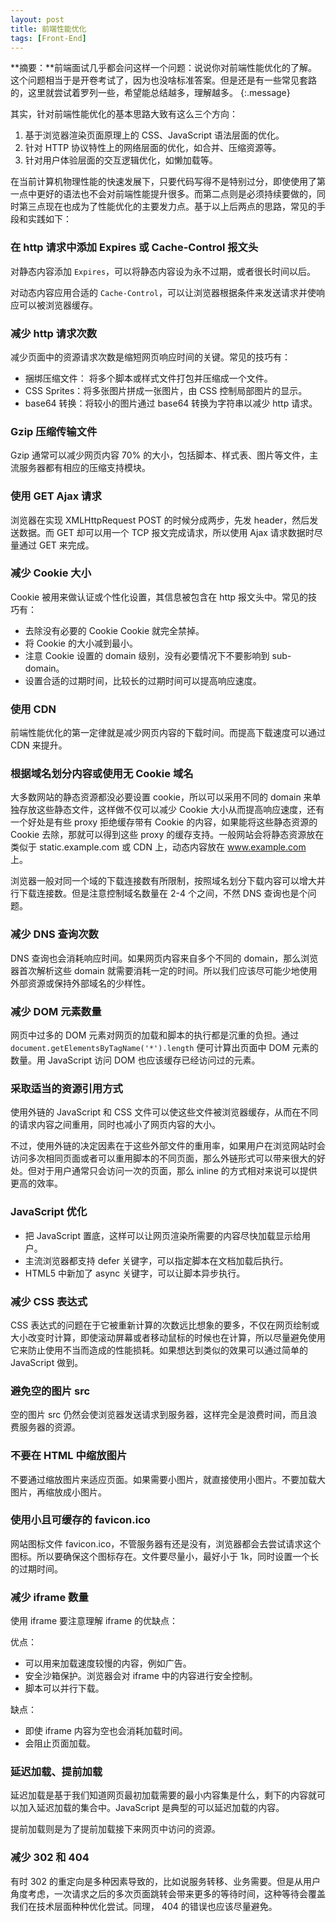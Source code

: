 ```yaml
---
layout: post
title: 前端性能优化
tags: [Front-End]
---
```


**摘要：**前端面试几乎都会问这样一个问题：说说你对前端性能优化的了解。这个问题相当于是开卷考试了，因为也没啥标准答案。但是还是有一些常见套路的，这里就尝试着罗列一些，希望能总结越多，理解越多。
{:.message}

其实，针对前端性能优化的基本思路大致有这么三个方向：

1. 基于浏览器渲染页面原理上的 CSS、JavaScript 语法层面的优化。
2. 针对 HTTP 协议特性上的网络层面的优化，如合并、压缩资源等。
3. 针对用户体验层面的交互逻辑优化，如懒加载等。

在当前计算机物理性能的快速发展下，只要代码写得不是特别过分，即使使用了第一点中更好的语法也不会对前端性能提升很多。而第二点则是必须持续要做的，同时第三点现在也成为了性能优化的主要发力点。基于以上后两点的思路，常见的手段和实践如下：

### 在 http 请求中添加 Expires 或 Cache-Control 报文头

对静态内容添加 `Expires`，可以将静态内容设为永不过期，或者很长时间以后。

对动态内容应用合适的 `Cache-Control`，可以让浏览器根据条件来发送请求并使响应可以被浏览器缓存。

### 减少 http 请求次数

减少页面中的资源请求次数是缩短网页响应时间的关键。常见的技巧有：

+ 捆绑压缩文件： 将多个脚本或样式文件打包并压缩成一个文件。
+ CSS Sprites：将多张图片拼成一张图片，由 CSS 控制局部图片的显示。
+ base64 转换：将较小的图片通过 base64 转换为字符串以减少 http 请求。

### Gzip 压缩传输文件

Gzip 通常可以减少网页内容 70% 的大小，包括脚本、样式表、图片等文件，主流服务器都有相应的压缩支持模块。

### 使用 GET Ajax 请求

浏览器在实现 XMLHttpRequest POST 的时候分成两步，先发 header，然后发送数据。而 GET 却可以用一个 TCP 报文完成请求，所以使用 Ajax 请求数据时尽量通过 GET 来完成。

### 减少 Cookie 大小

Cookie 被用来做认证或个性化设置，其信息被包含在 http 报文头中。常见的技巧有：

+ 去除没有必要的 Cookie Cookie 就完全禁掉。
+ 将 Cookie 的大小减到最小。
+ 注意 Cookie 设置的 domain 级别，没有必要情况下不要影响到 sub-domain。
+ 设置合适的过期时间，比较长的过期时间可以提高响应速度。

### 使用 CDN

前端性能优化的第一定律就是减少网页内容的下载时间。而提高下载速度可以通过 CDN 来提升。

### 根据域名划分内容或使用无 Cookie 域名

大多数网站的静态资源都没必要设置 cookie，所以可以采用不同的 domain 来单独存放这些静态文件，这样做不仅可以减少 Cookie 大小从而提高响应速度，还有一个好处是有些 proxy 拒绝缓存带有 Cookie 的内容，如果能将这些静态资源的 Cookie 去除，那就可以得到这些 proxy 的缓存支持。一般网站会将静态资源放在类似于 static.example.com 或 CDN 上，动态内容放在 www.example.com 上。

浏览器一般对同一个域的下载连接数有所限制，按照域名划分下载内容可以增大并行下载连接数。但是注意控制域名数量在 2-4 个之间，不然 DNS 查询也是个问题。

### 减少 DNS 查询次数

DNS 查询也会消耗响应时间。如果网页内容来自多个不同的 domain，那么浏览器首次解析这些 domain 就需要消耗一定的时间。所以我们应该尽可能少地使用外部资源或保持外部域名的少样性。

### 减少 DOM 元素数量

网页中过多的 DOM 元素对网页的加载和脚本的执行都是沉重的负担。通过 `document.getElementsByTagName('*').length` 便可计算出页面中 DOM 元素的数量。用 JavaScript 访问 DOM 也应该缓存已经访问过的元素。

### 采取适当的资源引用方式

使用外链的 JavaScript 和 CSS 文件可以使这些文件被浏览器缓存，从而在不同的请求内容之间重用，同时也减小了网页内容的大小。

不过，使用外链的决定因素在于这些外部文件的重用率，如果用户在浏览网站时会访问多次相同页面或者可以重用脚本的不同页面，那么外链形式可以带来很大的好处。但对于用户通常只会访问一次的页面，那么 inline 的方式相对来说可以提供更高的效率。

### JavaScript 优化

+ 把 JavaScript 置底，这样可以让网页渲染所需要的内容尽快加载显示给用户。
+ 主流浏览器都支持 defer 关键字，可以指定脚本在文档加载后执行。
+ HTML5 中新加了 async 关键字，可以让脚本异步执行。

### 减少 CSS 表达式

CSS 表达式的问题在于它被重新计算的次数远比想象的要多，不仅在网页绘制或大小改变时计算，即使滚动屏幕或者移动鼠标的时候也在计算，所以尽量避免使用它来防止使用不当而造成的性能损耗。如果想达到类似的效果可以通过简单的 JavaScript 做到。

### 避免空的图片 src

空的图片 src 仍然会使浏览器发送请求到服务器，这样完全是浪费时间，而且浪费服务器的资源。

### 不要在 HTML 中缩放图片

不要通过缩放图片来适应页面。如果需要小图片，就直接使用小图片。不要加载大图片，再缩放成小图片。

### 使用小且可缓存的 favicon.ico

网站图标文件 favicon.ico，不管服务器有还是没有，浏览器都会去尝试请求这个图标。所以要确保这个图标存在。文件要尽量小，最好小于 1k，同时设置一个长的过期时间。

### 减少 iframe 数量

使用 iframe 要注意理解 iframe 的优缺点：

优点：

+ 可以用来加载速度较慢的内容，例如广告。
+ 安全沙箱保护。浏览器会对 iframe 中的内容进行安全控制。
+ 脚本可以并行下载。

缺点：

+ 即使 iframe 内容为空也会消耗加载时间。
+ 会阻止页面加载。

### 延迟加载、提前加载

延迟加载是基于我们知道网页最初加载需要的最小内容集是什么，剩下的内容就可以加入延迟加载的集合中。JavaScript 是典型的可以延迟加载的内容。

提前加载则是为了提前加载接下来网页中访问的资源。

### 减少 302 和 404

有时 302 的重定向是多种因素导致的，比如说服务转移、业务需要。但是从用户角度考虑，一次请求之后的多次页面跳转会带来更多的等待时间，这种等待会覆盖我们在技术层面种种优化尝试。同理， 404 的错误也应该尽量避免。